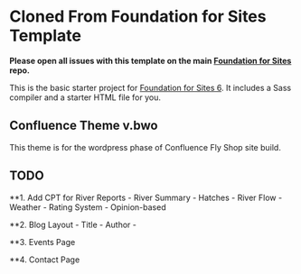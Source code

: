 # Cloned From Foundation for Sites Template

**Please open all issues with this template on the main [Foundation for Sites](https://github.com/zurb/foundation-sites/issues) repo.**

This is the basic starter project for [Foundation for Sites 6](http://foundation.zurb.com/sites). It includes a Sass compiler and a starter HTML file for you.

## Confluence Theme v.bwo

This theme is for the wordpress phase of Confluence Fly Shop site build.

## TODO

**1. Add CPT for River Reports
	- River Summary
	- Hatches
	- River Flow
	- Weather
	- Rating System - Opinion-based

**2. Blog Layout
	- Title
	- Author
	- 

**3. Events Page

**4. Contact Page